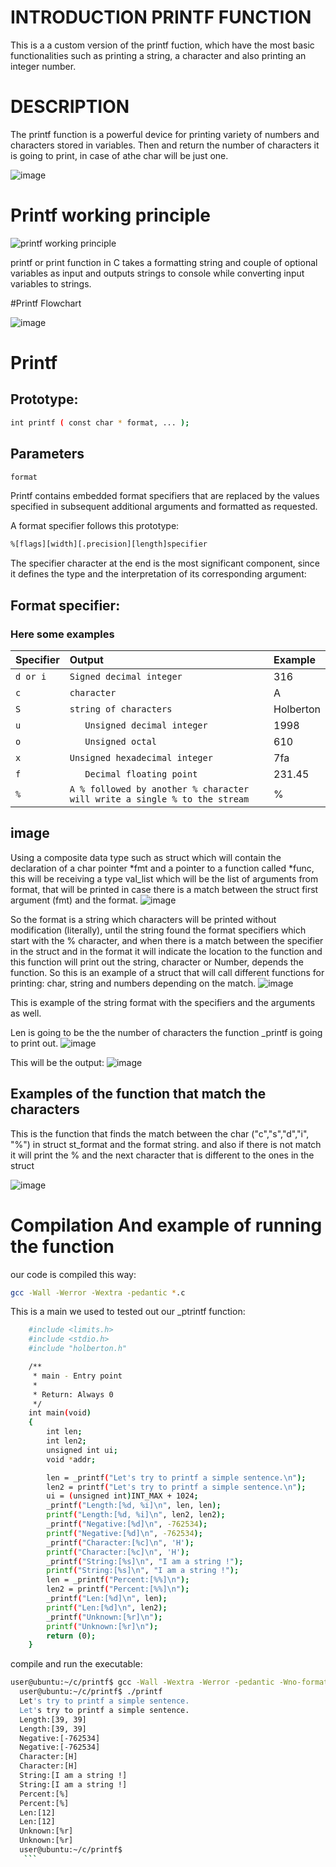# INTRODUCTION PRINTF FUNCTION
This is a a custom version of the printf fuction, which have the most basic functionalities such as printing a string, a character and also printing an integer number.
# DESCRIPTION
The printf function is a powerful device for printing variety of numbers and characters stored in variables.
Then and return the number of characters it is going to print, in case of athe char will be just one.

![image](https://user-images.githubusercontent.com/113900693/201482531-2929075e-c47d-4481-ad34-5d370a423f12.png)

# Printf working principle

![printf working principle](https://user-images.githubusercontent.com/113900693/201485162-2d8232b0-a926-495f-9b0a-f88b333888c6.png)

printf or print function in C takes a formatting string and couple of optional variables as input and outputs strings to console while converting input variables to strings.

#Printf Flowchart

![image](https://user-images.githubusercontent.com/113900693/201482684-77f7b2a7-ec50-44cc-9422-76737c596cf5.png)

# Printf

## Prototype:

```bash
int printf ( const char * format, ... );
```
## Parameters
```bash
format
```
Printf contains embedded format specifiers that are replaced by the values specified in subsequent additional arguments and formatted as requested.

A format specifier follows this prototype:
```bash
%[flags][width][.precision][length]specifier
```
 The specifier character at the end is the most significant component, since it defines the type and the interpretation of its corresponding argument:

## Format specifier:

### Here some examples

| Specifier |        Output     | Example             |
| :-------- | :------- | :------------------------- |
| `d or i`  | `Signed decimal integer` | 316|
| `c` | `character` |	A |
| `S` | `string of characters` | Holberton |
| `u` | `	Unsigned decimal integer` | 1998 |
| `o` | `	Unsigned octal` | 610 |
| `x` | `Unsigned hexadecimal integer` | 7fa |
| `f` | `	Decimal floating point` | 231.45 |
| `%` | `A % followed by another % character will write a single % to the stream` |% |

## image 

Using a composite data type such as struct which will contain the declaration of a char pointer *fmt and a pointer to a function called *func, this will be receiving a type val_list which will be the list of arguments from format, that will be printed in case there is a match between the struct first argument (fmt) and the format.
![image](https://user-images.githubusercontent.com/113900693/201485357-5d374d9a-30cb-4d8c-a715-601f66ec621c.png)

So the format is a string which characters will be printed without modification (literally), until the string found the format specifiers which start with the % character, and when there is a match between the specifier in the struct and in the format it will indicate the location to the function and this function will print out the string, character or Number, depends the function.
So this is an example of a struct that will call different functions for printing: char, string and numbers depending on the match.
![image](https://user-images.githubusercontent.com/113900693/201482762-b7d2d5b7-82e5-429c-96ea-79cc31583787.png)

This is example of the string format with the specifiers and the arguments as well.

Len is going to be the the number of characters the function _printf is going to print out.
![image](https://user-images.githubusercontent.com/113900693/201483512-e3df2f0e-566f-40eb-9d40-77fc3ab71304.png)

This will be the output:
![image](https://user-images.githubusercontent.com/113900693/201483572-06b7ea14-9e16-4e9f-a3ac-6789c213dd9c.png)

## Examples of the function that match the characters

This is the function that finds the match between the char ("c","s","d","i", "%") in struct st_format and the format string. and also if there is not match it will print the % and the next character that is different to the ones in the struct

![image](https://user-images.githubusercontent.com/113900693/201484666-9bad4933-ea5f-4c4c-9514-84f48417c801.png)

# Compilation And example of running the function
our code is compiled this way:
```bash
gcc -Wall -Werror -Wextra -pedantic *.c
```
This is a main we used to tested out our _ptrintf function:

```bash
    #include <limits.h>
    #include <stdio.h>
    #include "holberton.h"

    /**
     * main - Entry point
     *
     * Return: Always 0
     */
    int main(void)
    {
        int len;
        int len2;
        unsigned int ui;
        void *addr;

        len = _printf("Let's try to printf a simple sentence.\n");
        len2 = printf("Let's try to printf a simple sentence.\n");
        ui = (unsigned int)INT_MAX + 1024;
        _printf("Length:[%d, %i]\n", len, len);
        printf("Length:[%d, %i]\n", len2, len2);
        _printf("Negative:[%d]\n", -762534);
        printf("Negative:[%d]\n", -762534);
        _printf("Character:[%c]\n", 'H');
        printf("Character:[%c]\n", 'H');
        _printf("String:[%s]\n", "I am a string !");
        printf("String:[%s]\n", "I am a string !");
        len = _printf("Percent:[%%]\n");
        len2 = printf("Percent:[%%]\n");
        _printf("Len:[%d]\n", len);
        printf("Len:[%d]\n", len2);
        _printf("Unknown:[%r]\n");
        printf("Unknown:[%r]\n");
        return (0);
    }
   ```
   compile and run the executable:
   
  ```bash
  user@ubuntu:~/c/printf$ gcc -Wall -Wextra -Werror -pedantic -Wno-format *.c
    user@ubuntu:~/c/printf$ ./printf
    Let's try to printf a simple sentence.
    Let's try to printf a simple sentence.
    Length:[39, 39]
    Length:[39, 39]
    Negative:[-762534]
    Negative:[-762534]
    Character:[H]
    Character:[H]
    String:[I am a string !]
    String:[I am a string !]
    Percent:[%]
    Percent:[%]
    Len:[12]
    Len:[12]
    Unknown:[%r]
    Unknown:[%r]
    user@ubuntu:~/c/printf$
     ```
     
